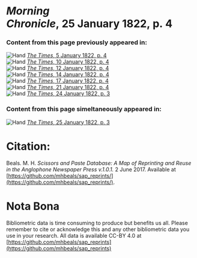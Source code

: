 # *Morning Chronicle*, 25 January 1822, p. 4  
  
### Content from this page previously appeared in:  
![Hand](http://scissorsandpaste.net/wp-content/uploads/2017/06/smallhandpointer.png) [*The Times*, 5 January 1822, p. 4](https://mhbeals.github.io/sap_html/The-Times/The-Times-5-January-1822-p-4)  
![Hand](http://scissorsandpaste.net/wp-content/uploads/2017/06/smallhandpointer.png) [*The Times*, 10 January 1822, p. 4](https://mhbeals.github.io/sap_html/The-Times/The-Times-10-January-1822-p-4)  
![Hand](http://scissorsandpaste.net/wp-content/uploads/2017/06/smallhandpointer.png) [*The Times*, 12 January 1822, p. 4](https://mhbeals.github.io/sap_html/The-Times/The-Times-12-January-1822-p-4)  
![Hand](http://scissorsandpaste.net/wp-content/uploads/2017/06/smallhandpointer.png) [*The Times*, 14 January 1822, p. 4](https://mhbeals.github.io/sap_html/The-Times/The-Times-14-January-1822-p-4)  
![Hand](http://scissorsandpaste.net/wp-content/uploads/2017/06/smallhandpointer.png) [*The Times*, 17 January 1822, p. 4](https://mhbeals.github.io/sap_html/The-Times/The-Times-17-January-1822-p-4)  
![Hand](http://scissorsandpaste.net/wp-content/uploads/2017/06/smallhandpointer.png) [*The Times*, 21 January 1822, p. 4](https://mhbeals.github.io/sap_html/The-Times/The-Times-21-January-1822-p-4)  
![Hand](http://scissorsandpaste.net/wp-content/uploads/2017/06/smallhandpointer.png) [*The Times*, 24 January 1822, p. 3](https://mhbeals.github.io/sap_html/The-Times/The-Times-24-January-1822-p-3)  
  
### Content from this page simeltaneously appeared in:  
![Hand](http://scissorsandpaste.net/wp-content/uploads/2017/06/smallhandpointer.png) [*The Times*, 25 January 1822, p. 3](https://mhbeals.github.io/sap_html/The-Times/The-Times-25-January-1822-p-3)  


# Citation: 

Beals. M. H. *Scissors and Paste Database: A Map of Reprinting and Reuse in the Anglophone Newspaper Press v.1.0.1.* 2 June 2017. Available at [https://github.com/mhbeals/sap_reprints/](https://github.com/mhbeals/sap_reprints/). 

# Nota Bona

Bibliometric data is time consuming to produce but benefits us all. Please remember to cite or acknowledge this and any other bibliometric data you use in your research. All data is available CC-BY 4.0 at [https://github.com/mhbeals/sap_reprints](https://github.com/mhbeals/sap_reprints)